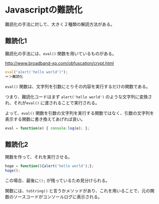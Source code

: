 # Javascriptの難読化

難読化の手法に対して、大きく２種類の解読方法がある。



## 難読化1

難読化の手法には、`eval()` 関数を用いているものがある。

http://www.broadband-xp.com/obfuscation/crypt.html

```javascript
eval("alert('hello world')");
＝＞難読化
```

`eval()` 関数は、文字列を引数にとりその内容を実行するだけの関数である。

つまり、難読化コードはまず `alert('hello world')` のような文字列に変換され、それが`eval()` に渡されることで実行される。



よって、`eval()` 関数を引数の文字列を実行する関数ではなく、引数の文字列を表示する関数に書き換えてあげれば良い。

```javascript
eval = function(e) { console.log(e); };
```



## 難読化2

関数を作って、それを実行させる。

```javascript
hoge = function(){alert('hello world');};
hoge();
```

この場合、最後に`();` が残っているため見分けられる。

関数には、`toString()` と言うかメソッドがあり、これを用いることで、元の関数のソースコードがコンソールログに表示される。